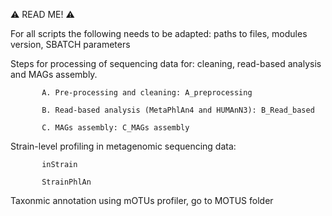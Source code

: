 ⚠️ READ ME! ⚠️

For all scripts the following needs to be adapted:
           paths to files, modules version, SBATCH parameters

Steps for processing of sequencing data for: cleaning, read-based analysis and MAGs assembly.

           A. Pre-processing and cleaning: A_preprocessing
           
           B. Read-based analysis (MetaPhlAn4 and HUMAnN3): B_Read_based
           
           C. MAGs assembly: C_MAGs assembly

Strain-level profiling in metagenomic sequencing data:

           inStrain
           
           StrainPhlAn

Taxonmic annotation using mOTUs profiler, go to MOTUS folder

           
